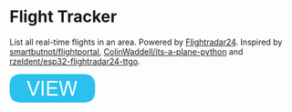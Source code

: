# Flight Tracker

List all real-time flights in an area. Powered by [Flightradar24](https://www.flightradar24.com). Inspired by [smartbutnot/flightportal](https://github.com/smartbutnot/flightportal), [ColinWaddell/its-a-plane-python](https://github.com/ColinWaddell/its-a-plane-python) and [rzeldent/esp32-flightradar24-ttgo](https://github.com/rzeldent/esp32-flightradar24-ttgo).

[![button](view.png)](https://berkerol.github.io/flight-tracker/flight-tracker.html)
